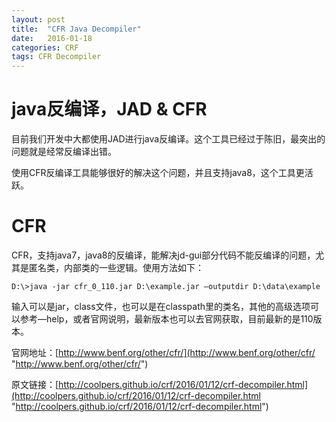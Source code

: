 ```yaml
---
layout: post
title:  "CFR Java Decompiler"
date:   2016-01-18
categories: CRF
tags: CFR Decompiler
---
```


# java反编译，JAD & CFR #

目前我们开发中大都使用JAD进行java反编译。这个工具已经过于陈旧，最突出的问题就是经常反编译出错。

使用CFR反编译工具能够很好的解决这个问题，并且支持java8，这个工具更活跃。

# CFR  #

CFR，支持java7，java8的反编译，能解决jd-gui部分代码不能反编译的问题，尤其是匿名类，内部类的一些逻辑。使用方法如下：

    D:\>java -jar cfr_0_110.jar D:\example.jar –outputdir D:\data\example

输入可以是jar，class文件，也可以是在classpath里的类名，其他的高级选项可以参考—help，或者官网说明，最新版本也可以去官网获取，目前最新的是110版本。

官网地址：[http://www.benf.org/other/cfr/](http://www.benf.org/other/cfr/ "http://www.benf.org/other/cfr/")

原文链接：[http://coolpers.github.io/crf/2016/01/12/crf-decompiler.html](http://coolpers.github.io/crf/2016/01/12/crf-decompiler.html "http://coolpers.github.io/crf/2016/01/12/crf-decompiler.html")
